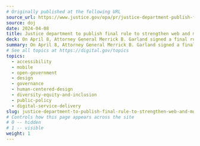 ```yaml
---
# Originally published at the following URL
source_url: https://www.justice.gov/opa/pr/justice-department-publish-final-rule-strengthen-web-and-mobile-app-access-people
source: doj
date: 2024-04-08
title: Justice department to publish final rule to strengthen web and mobile app access for people with disabilities
deck: On April 8, Attorney General Merrick B. Garland signed a final rule under Title II of the Americans with Disabilities Act (ADA) to ensure the accessibility of web content and mobile applications for people with disabilities. This final rule clarifies the obligations of state and local governments to make their websites and mobile applications accessible. Learn more about this rule and why the Attorney General believes it will “break down barriers that have kept people with disabilities from fully participating in American Life.”
summary: On April 8, Attorney General Merrick B. Garland signed a final rule under Title II of the Americans with Disabilities Act (ADA) to ensure the accessibility of web content and mobile applications for people with disabilities. This final rule clarifies the obligations of state and local governments to make their websites and mobile applications accessible. Learn more about this rule and why the Attorney General believes it will “break down barriers that have kept people with disabilities from fully participating in American Life.”
# See all topics at https://digital.gov/topics
topics:
  - accessibility
  - mobile
  - open-government
  - design
  - governance
  - human-centered-design
  - diversity-equity-and-inclusion
  - public-policy
  - digital-service-delivery
slug: justice-department-to-publish-final-rule-to-strengthen-web-and-mobile-app-access-for-people-with-disabilities
# Controls how this page appears across the site
# 0 -- hidden
# 1 -- visible
weight: 1
---
```

